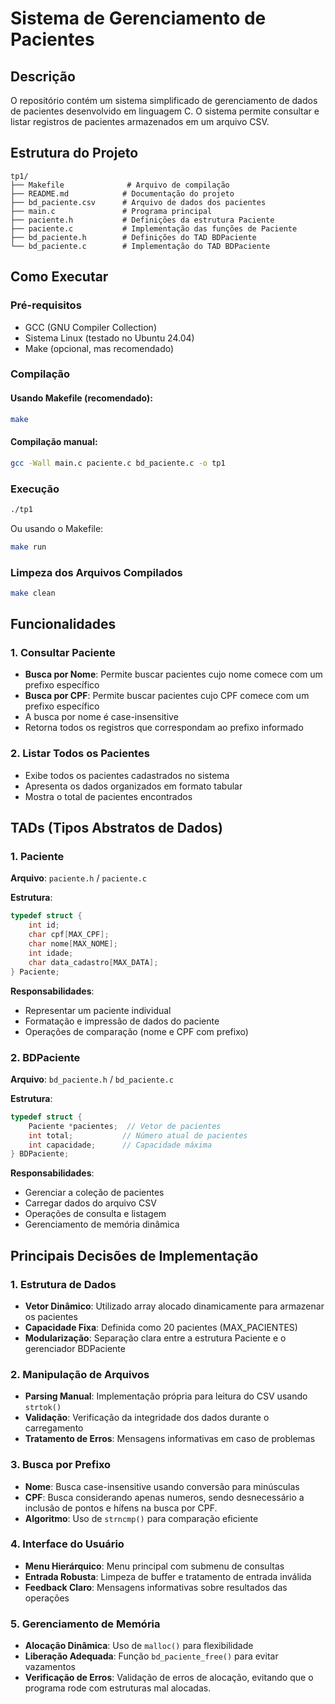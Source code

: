 # Sistema de Gerenciamento de Pacientes

## Descrição

O repositório contém um sistema simplificado de gerenciamento de dados de pacientes desenvolvido em linguagem C. O sistema permite consultar e listar registros de pacientes armazenados em um arquivo CSV.

## Estrutura do Projeto

```
tp1/
├── Makefile              # Arquivo de compilação
├── README.md            # Documentação do projeto
├── bd_paciente.csv      # Arquivo de dados dos pacientes
├── main.c               # Programa principal
├── paciente.h           # Definições da estrutura Paciente
├── paciente.c           # Implementação das funções de Paciente
├── bd_paciente.h        # Definições do TAD BDPaciente
└── bd_paciente.c        # Implementação do TAD BDPaciente
```

## Como Executar

### Pré-requisitos
- GCC (GNU Compiler Collection)
- Sistema Linux (testado no Ubuntu 24.04)
- Make (opcional, mas recomendado)

### Compilação

#### Usando Makefile (recomendado):
```bash
make
```

#### Compilação manual:
```bash
gcc -Wall main.c paciente.c bd_paciente.c -o tp1
```

### Execução
```bash
./tp1
```

Ou usando o Makefile:
```bash
make run
```

### Limpeza dos Arquivos Compilados
```bash
make clean
```

## Funcionalidades

### 1. Consultar Paciente
- **Busca por Nome**: Permite buscar pacientes cujo nome comece com um prefixo específico
- **Busca por CPF**: Permite buscar pacientes cujo CPF comece com um prefixo específico
- A busca por nome é case-insensitive
- Retorna todos os registros que correspondam ao prefixo informado

### 2. Listar Todos os Pacientes
- Exibe todos os pacientes cadastrados no sistema
- Apresenta os dados organizados em formato tabular
- Mostra o total de pacientes encontrados

## TADs (Tipos Abstratos de Dados)

### 1. Paciente
**Arquivo**: `paciente.h` / `paciente.c`

**Estrutura**:
```c
typedef struct {
    int id;
    char cpf[MAX_CPF];
    char nome[MAX_NOME];
    int idade;
    char data_cadastro[MAX_DATA];
} Paciente;
```

**Responsabilidades**:
- Representar um paciente individual
- Formatação e impressão de dados do paciente
- Operações de comparação (nome e CPF com prefixo)

### 2. BDPaciente
**Arquivo**: `bd_paciente.h` / `bd_paciente.c`

**Estrutura**:
```c
typedef struct {
    Paciente *pacientes;  // Vetor de pacientes
    int total;           // Número atual de pacientes
    int capacidade;      // Capacidade máxima
} BDPaciente;
```

**Responsabilidades**:
- Gerenciar a coleção de pacientes
- Carregar dados do arquivo CSV
- Operações de consulta e listagem
- Gerenciamento de memória dinâmica

## Principais Decisões de Implementação

### 1. Estrutura de Dados
- **Vetor Dinâmico**: Utilizado array alocado dinamicamente para armazenar os pacientes
- **Capacidade Fixa**: Definida como 20 pacientes (MAX_PACIENTES)
- **Modularização**: Separação clara entre a estrutura Paciente e o gerenciador BDPaciente

### 2. Manipulação de Arquivos
- **Parsing Manual**: Implementação própria para leitura do CSV usando `strtok()`
- **Validação**: Verificação da integridade dos dados durante o carregamento
- **Tratamento de Erros**: Mensagens informativas em caso de problemas

### 3. Busca por Prefixo
- **Nome**: Busca case-insensitive usando conversão para minúsculas
- **CPF**: Busca considerando apenas numeros, sendo desnecessário a inclusão de pontos e hífens na busca por CPF.
- **Algoritmo**: Uso de `strncmp()` para comparação eficiente

### 4. Interface do Usuário
- **Menu Hierárquico**: Menu principal com submenu de consultas
- **Entrada Robusta**: Limpeza de buffer e tratamento de entrada inválida
- **Feedback Claro**: Mensagens informativas sobre resultados das operações

### 5. Gerenciamento de Memória
- **Alocação Dinâmica**: Uso de `malloc()` para flexibilidade
- **Liberação Adequada**: Função `bd_paciente_free()` para evitar vazamentos
- **Verificação de Erros**: Validação de erros de alocação, evitando que o programa rode com estruturas mal alocadas.
